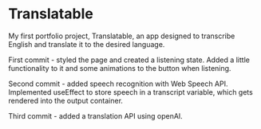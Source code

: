 # Translatable
My first portfolio project, Translatable, an app designed to transcribe English and translate it to the desired language.

First commit - styled the page and created a listening state. Added a little functionality to it and some animations to the button when listening.

Second commit - added speech recognition with Web Speech API. Implemented useEffect to store speech in a transcript variable, which gets rendered into the output container.

Third commit - added a translation API using openAI.